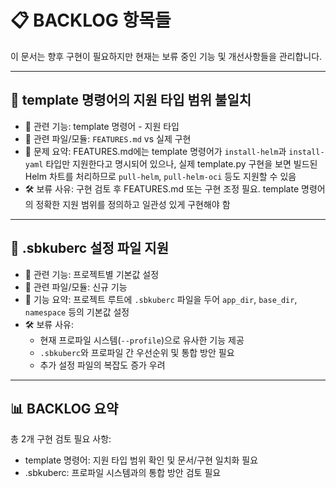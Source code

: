 # 📋 BACKLOG 항목들

이 문서는 향후 구현이 필요하지만 현재는 보류 중인 기능 및 개선사항들을 관리합니다.

______________________________________________________________________

## 🚨 template 명령어의 지원 타입 범위 불일치

- 📌 관련 기능: template 명령어 - 지원 타입
- 📁 관련 파일/모듈: `FEATURES.md` vs 실제 구현
- 📎 문제 요약: FEATURES.md에는 template 명령어가 `install-helm`과 `install-yaml` 타입만 지원한다고 명시되어 있으나, 실제 template.py 구현을 보면 빌드된 Helm
  차트를 처리하므로 `pull-helm`, `pull-helm-oci` 등도 지원할 수 있음
- 🛠️ 보류 사유: 구현 검토 후 FEATURES.md 또는 구현 조정 필요. template 명령어의 정확한 지원 범위를 정의하고 일관성 있게 구현해야 함

______________________________________________________________________

## 🔮 .sbkuberc 설정 파일 지원

- 📌 관련 기능: 프로젝트별 기본값 설정
- 📁 관련 파일/모듈: 신규 기능
- 📎 기능 요약: 프로젝트 루트에 `.sbkuberc` 파일을 두어 `app_dir`, `base_dir`, `namespace` 등의 기본값 설정
- 🛠️ 보류 사유:
  - 현재 프로파일 시스템(`--profile`)으로 유사한 기능 제공
  - `.sbkuberc`와 프로파일 간 우선순위 및 통합 방안 필요
  - 추가 설정 파일의 복잡도 증가 우려

______________________________________________________________________

## 📊 BACKLOG 요약

총 2개 구현 검토 필요 사항:

- template 명령어: 지원 타입 범위 확인 및 문서/구현 일치화 필요
- .sbkuberc: 프로파일 시스템과의 통합 방안 검토 필요
